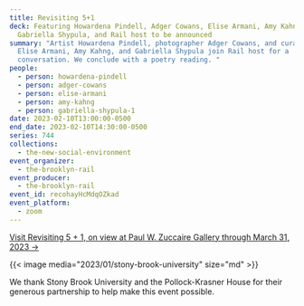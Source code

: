```yaml
---
title: Revisiting 5+1
deck: Featuring Howardena Pindell, Adger Cowans, Elise Armani, Amy Kahng,
  Gabriella Shypula, and Rail host to be announced
summary: "Artist Howardena Pindell, photographer Adger Cowans, and curators
  Elise Armani, Amy Kahng, and Gabriella Shypula join Rail host for a
  conversation. We conclude with a poetry reading. "
people:
  - person: howardena-pindell
  - person: adger-cowans
  - person: elise-armani
  - person: amy-kahng
  - person: gabriella-shypula-1
date: 2023-02-10T13:00:00-0500
end_date: 2023-02-10T14:30:00-0500
series: 744
collections:
  - the-new-social-environment
event_organizer:
  - the-brooklyn-rail
event_producer:
  - the-brooklyn-rail
event_id: recohayHcMdqOZkad
event_platform:
  - zoom
---
```

[V﻿isit Revisiting 5 + 1, on view at Paul W. Zuccaire Gallery through March 31, 2023 →](https://zuccairegallery.stonybrook.edu/exhibitions/revisiting_5_plus_1.php)



{{< image media="2023/01/stony-brook-university" size="md" >}}

W﻿e thank Stony Brook University and the Pollock-Krasner House for their generous partnership to help make this event possible.